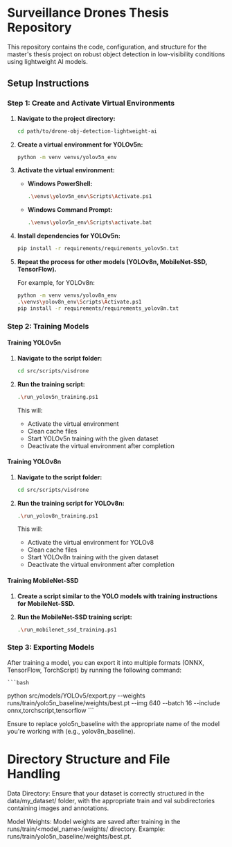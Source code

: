 # Surveillance Drones Thesis Repository

This repository contains the code, configuration, and structure for the master's thesis project on robust object detection in low-visibility conditions using lightweight AI models.


## Setup Instructions

### Step 1: Create and Activate Virtual Environments

1. **Navigate to the project directory:**

    ```bash
    cd path/to/drone-obj-detection-lightweight-ai
    ```

2. **Create a virtual environment for YOLOv5n:**

    ```bash
    python -m venv venvs/yolov5n_env
    ```

3. **Activate the virtual environment:**

    - **Windows PowerShell:**
        ```bash
        .\venvs\yolov5n_env\Scripts\Activate.ps1
        ```

    - **Windows Command Prompt:**
        ```bash
        .\venvs\yolov5n_env\Scripts\activate.bat
        ```

4. **Install dependencies for YOLOv5n:**

    ```bash
    pip install -r requirements/requirements_yolov5n.txt
    ```

5. **Repeat the process for other models (YOLOv8n, MobileNet-SSD, TensorFlow).**

    For example, for YOLOv8n:

    ```bash
    python -m venv venvs/yolov8n_env
    .\venvs\yolov8n_env\Scripts\Activate.ps1
    pip install -r requirements/requirements_yolov8n.txt
    ```

### Step 2: Training Models

#### **Training YOLOv5n**

1. **Navigate to the script folder:**

    ```bash
    cd src/scripts/visdrone
    ```

2. **Run the training script:**

    ```bash
    .\run_yolov5n_training.ps1
    ```

   This will:
   - Activate the virtual environment
   - Clean cache files
   - Start YOLOv5n training with the given dataset
   - Deactivate the virtual environment after completion

#### **Training YOLOv8n**

1. **Navigate to the script folder:**

    ```bash
    cd src/scripts/visdrone
    ```

2. **Run the training script for YOLOv8n:**

    ```bash
    .\run_yolov8n_training.ps1
    ```

   This will:
   - Activate the virtual environment for YOLOv8
   - Clean cache files
   - Start YOLOv8n training with the given dataset
   - Deactivate the virtual environment after completion

#### **Training MobileNet-SSD**

1. **Create a script similar to the YOLO models with training instructions for MobileNet-SSD.**

2. **Run the MobileNet-SSD training script:**

    ```bash
    .\run_mobilenet_ssd_training.ps1
    ```

### Step 3: Exporting Models

After training a model, you can export it into multiple formats (ONNX, TensorFlow, TorchScript) by running the following command:

    ```bash
python src/models/YOLOv5/export.py --weights runs/train/yolo5n_baseline/weights/best.pt --img 640 --batch 16 --include onnx,torchscript,tensorflow
    ```

Ensure to replace yolo5n_baseline with the appropriate name of the model you're working with (e.g., yolov8n_baseline).

# Directory Structure and File Handling
Data Directory: Ensure that your dataset is correctly structured in the data/my_dataset/ folder, with the appropriate train and val subdirectories containing images and annotations.

Model Weights: Model weights are saved after training in the runs/train/<model_name>/weights/ directory. Example: runs/train/yolo5n_baseline/weights/best.pt.

